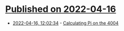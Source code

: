 # [Published on 2022-04-16](index.md)

* [2022-04-16, 12:02:34](https://news.ycombinator.com/item?id=31051635) - [Calculating Pi on the 4004](https://mark.engineer/2022/04/calculating-pi-digits-on-first-intel-microprocessor-intel-4004/)
